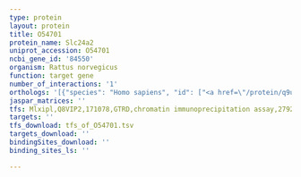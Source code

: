 ```yaml
---
type: protein
layout: protein
title: O54701
protein_name: Slc24a2
uniprot_accession: O54701
ncbi_gene_id: '84550'
organism: Rattus norvegicus
function: target gene
number_of_interactions: '1'
orthologs: '[{"species": "Homo sapiens", "id": ["<a href=\"/protein/q9ui40\">Q9UI40</a>"]}, {"species": "Mus musculus", "id": ["B1AXF2"]}, {"species": "Caenorhabditis elegans", "id": ["<a href=\"/protein/p90858\">P90858</a>", "G5EC02"]}, {"species": "Drosophila melanogaster", "id": ["<a href=\"/protein/q9u6a0\">Q9U6A0</a>"]}]'
jaspar_matrices: ''
tfs: Mlxipl,Q8VIP2,171078,GTRD,chromatin immunoprecipitation assay,27924024%5Buid%5D,No
targets: ''
tfs_download: tfs_of_O54701.tsv
targets_download: ''
bindingSites_download: ''
binding_sites_ls: ''

---
```

